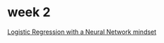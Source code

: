 # week 2
[Logistic Regression with a Neural Network mindset](https://github.com/caiosainvallio/deeplearning_specialization/blob/master/Neural%20Networks%20and%20Deep%20Learning/week%202/Logistic_Regression_with_a_Neural_Network_mindset_v6a.ipynb)
